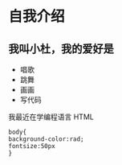 # 自我介绍
## 我叫小杜，我的爱好是

* 唱歌
* 跳舞
* 画画
* 写代码

我最近在学编程语言 HTML 

```
body{
background-color:rad;
fontsize:50px
}
```
